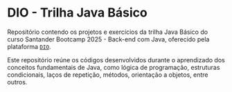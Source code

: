 # DIO - Trilha Java Básico

Repositório contendo os projetos e exercícios da trilha Java Básico do curso Santander Bootcamp 2025 - Back-end com Java, oferecido pela plataforma [`DIO`](https://www.dio.me/).

Este repositório reúne os códigos desenvolvidos durante o aprendizado dos conceitos fundamentais de Java, como lógica de programação, estruturas condicionais, laços de repetição, métodos, orientação a objetos, entre outros.